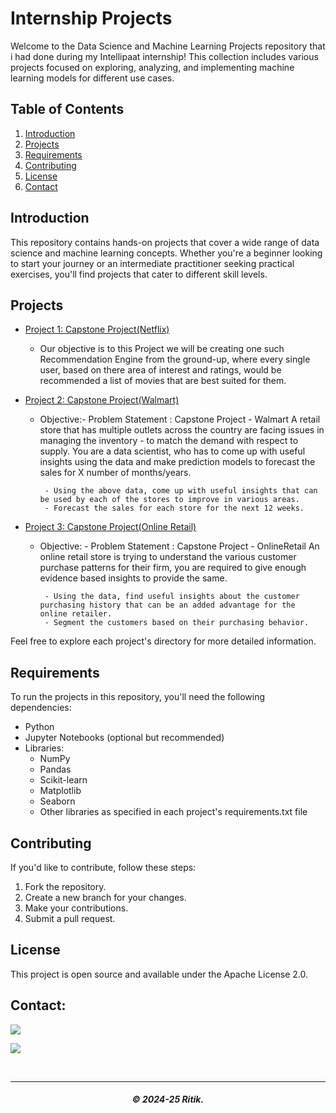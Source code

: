 # Internship Projects

Welcome to the Data Science and Machine Learning Projects repository that i had done during my Intellipaat internship! This collection includes various projects focused on exploring, analyzing, and implementing machine learning models for different use cases.

## Table of Contents
1. [Introduction](#introduction)
2. [Projects](#projects)
3. [Requirements](#requirements)
4. [Contributing](#contributing)
5. [License](#license)
6. [Contact](#contact)

## Introduction
This repository contains hands-on projects that cover a wide range of data science and machine learning concepts. Whether you're a beginner looking to start your journey or an intermediate practitioner seeking practical exercises, you'll find projects that cater to different skill levels.

## Projects
- [Project 1: Capstone Project(Netflix)](project1/)
  - Our objective is to this Project we will be creating one such Recommendation Engine from the ground-up, where every single user, based on there area of interest and ratings, would be recommended a list of movies that are best suited for them.


- [Project 2: Capstone Project(Walmart)](project2/)
  - Objective:- Problem Statement : Capstone Project - Walmart
      A retail store that has multiple outlets across the country are facing issues in managing the inventory - to match the demand with respect to supply. You are 
      a data scientist, who has to come up with useful insights using the data and make prediction models to forecast the sales for X number of months/years.

         - Using the above data, come up with useful insights that can be used by each of the stores to improve in various areas.
         - Forecast the sales for each store for the next 12 weeks.

      
- [Project 3: Capstone Project(Online Retail)](project3/)
  - Objective: - Problem Statement : Capstone Project - OnlineRetail
     An online retail store is trying to understand the various customer purchase patterns for their firm, you are required to give enough evidence based insights 
     to provide the same.

         - Using the data, find useful insights about the customer purchasing history that can be an added advantage for the online retailer.
         - Segment the customers based on their purchasing behavior.

  
Feel free to explore each project's directory for more detailed information.

## Requirements
To run the projects in this repository, you'll need the following dependencies:

- Python
- Jupyter Notebooks (optional but recommended)
- Libraries:
  - NumPy 
  - Pandas
  - Scikit-learn 
  - Matplotlib 
  - Seaborn 
  - Other libraries as specified in each project's requirements.txt file

## Contributing
If you'd like to contribute, follow these steps:
1. Fork the repository.
2. Create a new branch for your changes.
3. Make your contributions.
4. Submit a pull request.

## License
This project is open source and available under the Apache License 2.0.

## Contact:

<a href="https://telegram.me/Rkch38" target="_blank"><img src="https://img.shields.io/badge/Messenger-Rkch38-blue?style=for-the-badge&logo=messenger"></a>

<a href="mailto:rkchoudharyritik2@gmail.com" target="_blank"><img src="https://img.shields.io/badge/Email-rkchoudharyritik2@gmail.com-blue?style=for-the-badge&logo=gmail"></a>

</br>

---

<h5 align="center">© 2024-25 Ritik.</h5>

